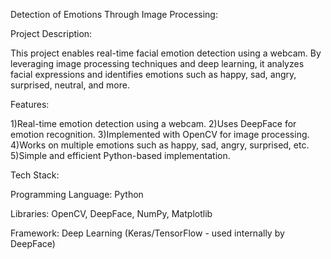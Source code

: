 Detection of Emotions Through Image Processing:

Project Description:

This project enables real-time facial emotion detection using a webcam. By leveraging image processing techniques and deep learning, it analyzes facial expressions and identifies emotions such as happy, sad, angry, surprised, neutral, and more.

Features:

1)Real-time emotion detection using a webcam.
2)Uses DeepFace for emotion recognition.
3)Implemented with OpenCV for image processing.
4)Works on multiple emotions such as happy, sad, angry, surprised, etc.
5)Simple and efficient Python-based implementation.

Tech Stack:

Programming Language: Python

Libraries: OpenCV, DeepFace, NumPy, Matplotlib

Framework: Deep Learning (Keras/TensorFlow - used internally by DeepFace)
